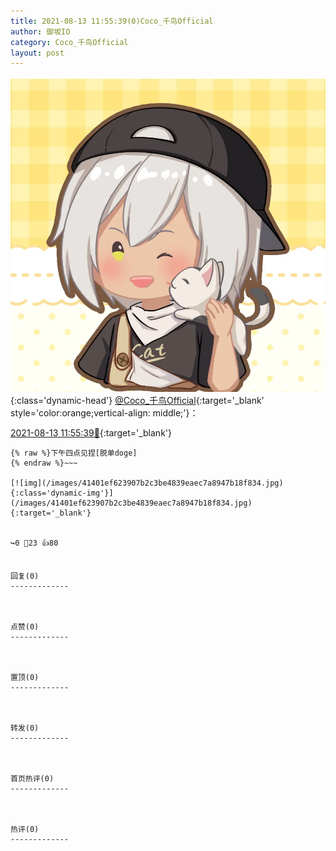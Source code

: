 ```yaml
---
title: 2021-08-13 11:55:39(0)Coco_千鸟Official
author: 御坂IO
category: Coco_千鸟Official
layout: post
---
```


![img](/images/85e485bc0dbd0cde4d15f24d7cffe9704618ad10.jpg){:class='dynamic-head'}
[@Coco_千鸟Official](https://space.bilibili.com/1891728206/dynamic){:target='_blank' style='color:orange;vertical-align: middle;'}：

[2021-08-13 11:55:39🔗](https://t.bilibili.com/558296523867804578){:target='_blank'}

~~~
{% raw %}下午四点见捏[脱单doge]
{% endraw %}~~~

[![img](/images/41401ef623907b2c3be4839eaec7a8947b18f834.jpg){:class='dynamic-img'}](/images/41401ef623907b2c3be4839eaec7a8947b18f834.jpg){:target='_blank'}


↪️0 💬23 👍80


回复(0)
-------------



点赞(0)
-------------



置顶(0)
-------------



转发(0)
-------------



首页热评(0)
-------------



热评(0)
-------------



